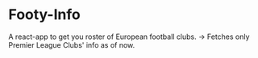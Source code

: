 # Footy-Info
A react-app to get you roster of European football clubs.
-> Fetches only Premier League Clubs' info as of now.